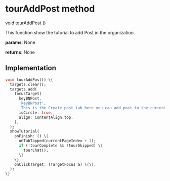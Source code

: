 


# tourAddPost method








void tourAddPost
()





<p>This function show the tutorial to add Post in the organization.</p>
<p><strong>params</strong>:
  None</p>
<p><strong>returns</strong>:
  None</p>



## Implementation

```dart
void tourAddPost() \{
  targets.clear();
  targets.add(
    focusTarget(
      keyBNPost,
      'keyBNPost',
      'This is the Create post tab here you can add post to the current selected organization',
      isCircle: true,
      align: ContentAlign.top,
    ),
  );
  showTutorial(
    onFinish: () \{
      onTabTapped(currentPageIndex + 1);
      if (!tourComplete && !tourSkipped) \{
        tourChat();
      \}
    \},
    onClickTarget: (TargetFocus a) \{\},
  );
\}
```







